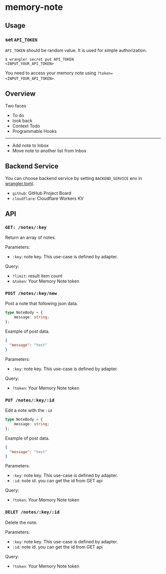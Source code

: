 # memory-note

## Usage

### set `API_TOKEN`

`API_TOKEN` should be random value. It is used for simple authorization.

```shell
$ wrangler secret put API_TOKEN
<INPUT_YOUR_API_TOKEN>
```

You need to access your memory note using `?token=<INPUT_YOUR_API_TOKEN>`.

## Overview

Two faces

- To do
- look back
- Context Todo
- Programmable Hooks

---

- Add note to Inbox
- Move note to another list from Inbox

## Backend Service

You can choose backend service by setting `BACKEND_SERVICE` env in [wrangler.toml](./wrangler.toml).

- `github`: GitHub Project Board
- `cloudflare`: Cloudflare Workers KV

## API

### `GET: /notes/:key`

Return an array of notes.

Parameters:

- `:key`: note key. This use-case is defined by adapter.

Query:

- `?limit`: result item count
- `&token`: Your Memory Note token

### `POST /notes/:key/new`

Post a note that following json data.

```typescript
type NoteBody = {
    message: string;
};
```

Example of post data.

```json
{
  "message": "test"
}
```

Parameters:

- `:key`: note key. This use-case is defined by adapter.

Query:

- `?token`: Your Memory Note token

### `PUT /notes/:key/:id`

Edit a note with the `:id`

```typescript
type NoteBody = {
    message: string;
};
```

Example of post data.

```json
{
  "message": "test"
}
```

Parameters:

- `:key`: note key. This use-case is defined by adapter.
- `:id`: note id. you can get the id from GET api

Query:

- `?token`: Your Memory Note token

### `DELET /notes/:key/:id`

Delete the note.

Parameters:

- `:key`: note key. This use-case is defined by adapter.
- `:id`: note id. you can get the id from GET api

Query:

- `?token`: Your Memory Note token
